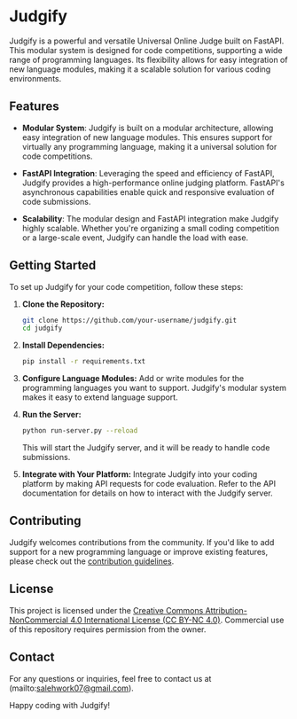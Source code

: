 # Judgify

Judgify is a powerful and versatile Universal Online Judge built on FastAPI. This modular system is designed for code competitions, supporting a wide range of programming languages. Its flexibility allows for easy integration of new language modules, making it a scalable solution for various coding environments.

## Features

- **Modular System**: Judgify is built on a modular architecture, allowing easy integration of new language modules. This ensures support for virtually any programming language, making it a universal solution for code competitions.

- **FastAPI Integration**: Leveraging the speed and efficiency of FastAPI, Judgify provides a high-performance online judging platform. FastAPI's asynchronous capabilities enable quick and responsive evaluation of code submissions.

- **Scalability**: The modular design and FastAPI integration make Judgify highly scalable. Whether you're organizing a small coding competition or a large-scale event, Judgify can handle the load with ease.

## Getting Started

To set up Judgify for your code competition, follow these steps:

1. **Clone the Repository:**
   ```bash
   git clone https://github.com/your-username/judgify.git
   cd judgify
   ```

2. **Install Dependencies:**
   ```bash
   pip install -r requirements.txt
   ```

3. **Configure Language Modules:**
   Add or write modules for the programming languages you want to support. Judgify's modular system makes it easy to extend language support.

4. **Run the Server:**
   ```bash
   python run-server.py --reload
   ```
   This will start the Judgify server, and it will be ready to handle code submissions.

5. **Integrate with Your Platform:**
   Integrate Judgify into your coding platform by making API requests for code evaluation. Refer to the API documentation for details on how to interact with the Judgify server.

## Contributing

Judgify welcomes contributions from the community. If you'd like to add support for a new programming language or improve existing features, please check out the [contribution guidelines](CONTRIBUTING.md).

## License

This project is licensed under the [Creative Commons Attribution-NonCommercial 4.0 International License (CC BY-NC 4.0)](LICENSE). Commercial use of this repository requires permission from the owner.

## Contact

For any questions or inquiries, feel free to contact us at (mailto:salehwork07@gmail.com).

Happy coding with Judgify!
